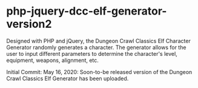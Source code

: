 # php-jquery-dcc-elf-generator-version2
Designed with PHP and jQuery, the Dungeon Crawl Classics Elf Character Generator randomly generates a character. The generator allows for the user to input different parameters to determine the character's level, equipment, weapons, alignment, etc.

Initial Commit: May 16, 2020:  Soon-to-be released version of the Dungeon Crawl Classics Elf Generator has been uploaded.

